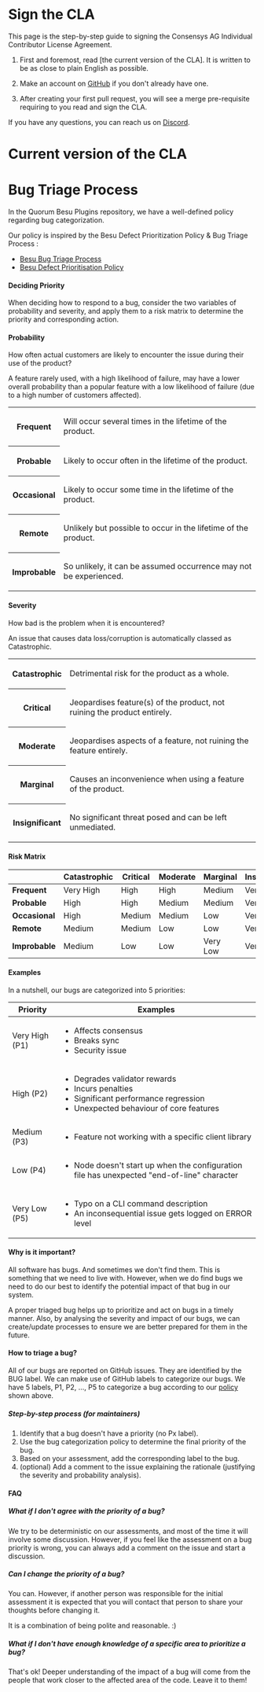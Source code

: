 Sign the CLA
=============

This page is the step-by-step guide to signing the Consensys AG
Individual Contributor License Agreement. 

1. First and foremost, read [the current version of the CLA]. 
   It is written to be as close to plain English as possible.

2. Make an account on [GitHub] if you don't already have one.

3. After creating your first pull request, you will see a merge
   pre-requisite requiring to you read and sign the CLA.

If you have any questions, you can reach us on [Discord].
 
[Discord]: (https://discord.com/invite/TCtK3YM)
[GitHub]: https://github.com/

Current version of the CLA 
==========================

# Bug Triage Process

In the Quorum Besu Plugins repository, we have a well-defined policy regarding bug categorization. 

Our policy is inspired by the Besu Defect Prioritization Policy & Bug Triage Process : 
* [Besu Bug Triage Process](https://wiki.hyperledger.org/display/BESU/Bug+Triage+Process)
* [Besu Defect Prioritisation Policy](https://wiki.hyperledger.org/display/BESU/Defect+Prioritisation+Policy)


#### Deciding Priority
When deciding how to respond to a bug, consider the two variables of probability and severity, and apply them to a risk matrix to determine the priority and corresponding action.

#### Probability
How often actual customers are likely to encounter the issue during their use of the product?

A feature rarely used, with a high likelihood of failure, may have a lower overall probability than a popular feature with a low likelihood of failure (due to a high number of customers affected).

<table>
  <tbody>
    <tr>
      <th class="confluenceTh">
        <p><strong>Frequent</strong></p>
      </th>
      <td class="confluenceTd">
        <p title=""><span>Will occur several times in the lifetime of the product.</span></p>
      </td>
    </tr>
    <tr>
      <th class="confluenceTh">
        <p><strong>Probable</strong></p>
      </th>
      <td class="confluenceTd">
        <p><span>Likely to occur often in the lifetime of the product.</span></p>
      </td>
    </tr>
    <tr>
      <th class="confluenceTh">
        <p><strong>Occasional</strong></p>
      </th>
      <td class="confluenceTd">
        <p><span>Likely to occur some time in the lifetime of the product.</span></p>
      </td>
    </tr>
    <tr>
      <th class="confluenceTh">
        <p><strong>Remote</strong></p>
      </th>
      <td class="confluenceTd">
        <p><span>Unlikely but possible to occur in the lifetime of the product.</span></p>
      </td>
    </tr>
    <tr>
      <th class="confluenceTh">
        <p><strong>Improbable</strong></p>
      </th>
      <td class="confluenceTd">
        <p><span>So unlikely, it can be assumed occurrence may not be experienced.</span></p>
      </td>
    </tr>
  </tbody>
</table>

#### Severity

How bad is the problem when it is encountered?

An issue that causes data loss/corruption is automatically classed as Catastrophic.

<table>
  <tbody>
    <tr>
      <th class="confluenceTh">
        <p><strong>Catastrophic</strong></p>
      </th>
      <td class="confluenceTd">
        <p><span>Detrimental risk for the product as a whole.</span></p>
      </td>
    </tr>
    <tr>
      <th class="confluenceTh">
        <p><strong>Critical</strong></p>
      </th>
      <td class="confluenceTd">
        <p><span>Jeopardises feature(s) of the product, not ruining the product entirely.</span></p>
      </td>
    </tr>
    <tr>
      <th class="confluenceTh">
        <p><strong>Moderate</strong></p>
      </th>
      <td class="confluenceTd">
        <p><span>Jeopardises aspects of a feature, not ruining the feature entirely.</span></p>
      </td>
    </tr>
    <tr>
      <th class="confluenceTh">
        <p><strong>Marginal</strong></p>
      </th>
      <td class="confluenceTd">
        <p><span>Causes an inconvenience when using a feature of the product.</span></p>
      </td>
    </tr>
    <tr>
      <th class="confluenceTh">
        <p><strong>Insignificant</strong></p>
      </th>
      <td class="confluenceTd">
        <p><span>No significant threat posed and can be left unmediated.&nbsp;</span></p>
      </td>
    </tr>
  </tbody>
</table>

#### Risk Matrix

<table class="tg">
<thead>
  <tr>
    <th class="tg-c3ow"></th>
    <th class="tg-7btt">Catastrophic</th>
    <th class="tg-7btt">Critical</th>
    <th class="tg-7btt">Moderate</th>
    <th class="tg-7btt">Marginal</th>
    <th class="tg-7btt">Insignificant</th>
  </tr>
</thead>
<tbody>
  <tr>
    <td class="tg-7btt"><b>Frequent</b></td>
    <td class="tg-c3ow">Very High</td>
    <td class="tg-c3ow">High</td>
    <td class="tg-c3ow">High</td>
    <td class="tg-c3ow">Medium</td>
    <td class="tg-c3ow">Very Low</td>
  </tr>
  <tr>
    <td class="tg-7btt"><b>Probable</b></td>
    <td class="tg-c3ow">High</td>
    <td class="tg-c3ow">High</td>
    <td class="tg-c3ow">Medium</td>
    <td class="tg-c3ow">Medium</td>
    <td class="tg-c3ow">Very Low</td>
    </tr>
  <tr>
    <td class="tg-7btt"><b>Occasional</b></td>
    <td class="tg-c3ow">High</td>
    <td class="tg-c3ow">Medium</td>
    <td class="tg-c3ow">Medium</td>
    <td class="tg-c3ow">Low</td>
    <td class="tg-c3ow">Very Low</td>
  </tr>
  <tr>
    <td class="tg-7btt"><b>Remote</b></td>
    <td class="tg-c3ow">Medium</td>
    <td class="tg-c3ow">Medium</td>
    <td class="tg-c3ow">Low</td>
    <td class="tg-c3ow">Low</td>
    <td class="tg-c3ow">Very Low</td>
  </tr>
  <tr>
    <td class="tg-7btt"><b>Improbable</b></td>
    <td class="tg-c3ow">Medium</td>
    <td class="tg-c3ow">Low</td>
    <td class="tg-c3ow">Low</td>
    <td class="tg-c3ow">Very Low</td>
    <td class="tg-c3ow">Very Low</td>
  </tr>
</tbody>
</table>

#### Examples 
In a nutshell, our bugs are categorized into 5 priorities: 

| Priority | Examples |
|-|-|
| Very High (P1) | <ul><li>Affects consensus</li> <li>Breaks sync</li><li>Security issue</li></ul> |
| High (P2) | <ul><li> Degrades validator rewards</li> <li>Incurs penalties</li> <li>Significant performance regression</li> <li>Unexpected behaviour of core features</li></ul>|
| Medium (P3) | <ul><li>Feature not working with a specific client library</li></ul>|
| Low (P4) | <ul><li>Node doesn't start up when the configuration file has unexpected "end-of-line" character</li></ul> |
| Very Low (P5)  | <ul><li>Typo on a CLI command description</li> <li>An inconsequential issue gets logged on ERROR level</li></ul>|

#### Why is it important?
All software has bugs. And sometimes we don't find them. This is something that we need to live with. However, when we do find bugs we need to do our best to identify the potential impact of that bug in our system.

A proper triaged bug helps up to prioritize and act on bugs in a timely manner. Also, by analysing the severity and impact of our bugs, we can create/update processes to ensure we are better prepared for them in the future.

#### How to triage a bug?
All of our bugs are reported on GitHub issues. They are identified by the BUG label. We can make use of GitHub labels to categorize our bugs. We have 5 labels, P1, P2, ..., P5 to categorize a bug according to our [policy](#Bug-Priorities) shown above.

##### Step-by-step process (for maintainers)
1) Identify that a bug doesn't have a priority (no Px label).
2) Use the bug categorization policy to determine the final priority of the bug.
3) Based on your assessment, add the corresponding label to the bug.
4) (optional) Add a comment to the issue explaining the rationale (justifying the severity and probability analysis).

#### FAQ
##### What if I don't agree with the priority of a bug?
We try to be deterministic on our assessments, and most of the time it will involve some discussion. However, if you feel like the assessment on a bug priority is wrong, you can always add a comment on the issue and start a discussion.

##### Can I change the priority of a bug?
You can. However, if another person was responsible for the initial assessment it is expected that you will contact that person to share your thoughts before changing it.

It is a combination of being polite and reasonable. :)

##### What if I don't have enough knowledge of a specific area to prioritize a bug?
That's ok! Deeper understanding of the impact of a bug will come from the people that work closer to the affected area of the code. Leave it to them!

